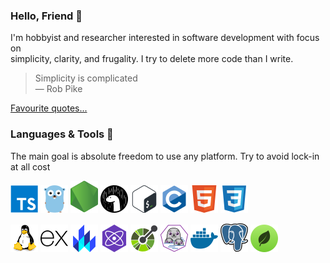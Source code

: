 ### Hello, Friend 👋

I'm hobbyist and researcher interested in software development with focus on\
simplicity, clarity, and frugality. I try to delete more code than I write.

> Simplicity is complicated\
> ― Rob Pike

[Favourite quotes...](./QUOTES.md)

### Languages & Tools 🔨

The main goal is absolute freedom to use any platform. Try to avoid lock-in at
all cost

[![alt](icons/typescript.svg)](https://www.typescriptlang.org/)
[![alt](icons/go.svg)](https://golang.org/)
[![alt](icons/nodejs.svg)](https://nodejs.org/)
[![alt](icons/deno.svg)](https://deno.land/)
[![alt](icons/bash.svg)](https://www.gnu.org/software/bash/)
[![alt](icons/c.svg)](https://en.wikipedia.org/wiki/C_(programming_language))
[![alt](icons/html.svg)](https://developer.mozilla.org/en-US/docs/Web/HTML)
[![alt](icons/css.svg)](https://developer.mozilla.org/en-US/docs/Web/CSS)

[![alt](icons/linux.svg)](https://www.linux.org/)
[![alt](icons/express.js.svg)](https://expressjs.com/)
[![alt](icons/lit.svg)](https://lit.dev/)
[![alt](icons/preact.svg)](https://preactjs.com/)
[![alt](icons/openapi.svg)](https://www.openapis.org/)
[![alt](icons/podman.svg)](https://podman.io/)
[![alt](icons/docker.svg)](https://www.docker.com/)
[![alt](icons/postgres.svg)](https://www.postgresql.org/)
[![alt](icons/mongodb.svg)](https://www.mongodb.com/)

<!-- [More skills...](./SKILLS.md) -->
